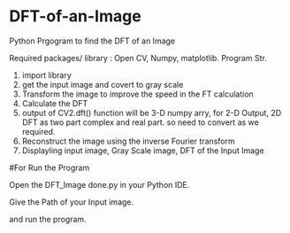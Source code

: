 # DFT-of-an-Image
Python Prgogram to find the DFT of an Image

Required packages/ library : Open CV, Numpy, matplotlib.
Program Str. 
1. import library
2. get the input image and covert to gray scale 
3. Transform the image to improve the speed in the FT calculation
4. Calculate the DFT
5. output of CV2.dft() function will be 3-D numpy arry, for 2-D Output, 2D DFT as two part complex and real part. so need to convert as we required. 
6. Reconstruct the image using the inverse Fourier transform
7. Displayling  input image, Gray Scale image, DFT of the Input Image 

#For Run the Program 

Open the DFT_Image done.py in your Python IDE. 

Give the Path of your Input image.

and run the program. 
